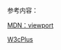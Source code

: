 参考内容：

[MDN：viewport](https://developer.mozilla.org/zh-CN/docs/Mobile/Viewport_meta_tag)

[W3cPlus](http://www.w3cplus.com/css3/how-to-use-css3-calc-function.html)